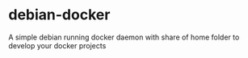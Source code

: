 # debian-docker
A simple debian running docker daemon with share of home folder to develop your docker projects
